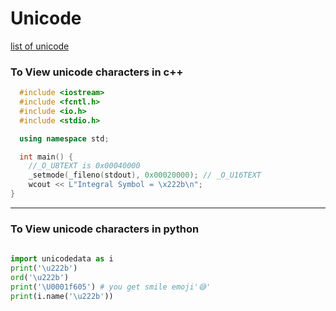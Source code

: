 # Unicode
 

[list of unicode](https://www.ssec.wisc.edu/~tomw/java/unicode.html#x2200)


###  To View unicode characters in c++ 

```cpp
  #include <iostream>
  #include <fcntl.h>
  #include <io.h>
  #include <stdio.h>

  using namespace std;

  int main() {
    //_O_U8TEXT is 0x00040000  
    _setmode(_fileno(stdout), 0x00020000); // _O_U16TEXT
    wcout << L"Integral Symbol = \x222b\n";
}
```
-----

###  To View unicode characters in python

```python
 
import unicodedata as i
print('\u222b')
ord('\u222b')
print('\U0001f605') # you get smile emoji'😅'
print(i.name('\u222b'))

   
```
